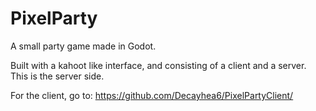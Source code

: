 # PixelParty

A small party game made in Godot.

Built with a kahoot like interface, and consisting of a client and a server. This is the server side.

For the client, go to: https://github.com/Decayhea6/PixelPartyClient/

